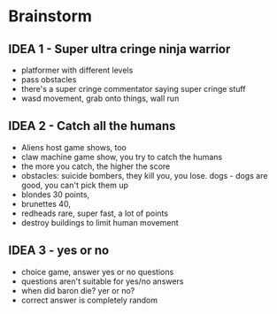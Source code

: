 # Brainstorm

## IDEA 1 - Super ultra cringe ninja warrior
- platformer with different levels
- pass obstacles
- there's a super cringe commentator saying super cringe stuff
- wasd movement, grab onto things, wall run

## IDEA 2 - Catch all the humans
- Aliens host game shows, too
- claw machine game show, you try to catch the humans
- the more you catch, the higher the score
- obstacles: suicide bombers, they kill you, you lose. dogs - dogs are good, you can't pick them up
- blondes 30 points,
- brunettes 40,
- redheads rare, super fast, a lot of points
- destroy buildings to limit human movement


## IDEA 3 - yes or no
- choice game, answer yes or no questions
- questions aren't suitable for yes/no answers
- when did baron die? yer or no?
- correct answer is completely random

